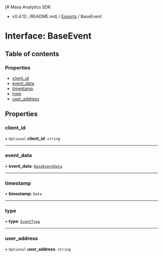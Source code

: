 [# Masa Analytics SDK
 - v0.4.1](../README.md) / [Exports](../modules.md) / BaseEvent

# Interface: BaseEvent

## Table of contents

### Properties

- [client\_id](BaseEvent.md#client_id)
- [event\_data](BaseEvent.md#event_data)
- [timestamp](BaseEvent.md#timestamp)
- [type](BaseEvent.md#type)
- [user\_address](BaseEvent.md#user_address)

## Properties

### client\_id

• `Optional` **client\_id**: `string`

___

### event\_data

• **event\_data**: [`BaseEventData`](BaseEventData.md)

___

### timestamp

• **timestamp**: `Date`

___

### type

• **type**: [`EventType`](../modules.md#eventtype)

___

### user\_address

• `Optional` **user\_address**: `string`
